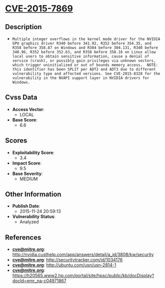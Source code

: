 
# [CVE-2015-7869](http://nvidia.custhelp.com/app/answers/detail/a_id/3808/kw/security)

## Description

- `Multiple integer overflows in the kernel mode driver for the NVIDIA GPU graphics driver R340 before 341.92, R352 before 354.35, and R358 before 358.87 on Windows and R304 before 304.131, R340 before 340.96, R352 before 352.63, and R358 before 358.16 on Linux allow local users to obtain sensitive information, cause a denial of service (crash), or possibly gain privileges via unknown vectors, which trigger uninitialized or out of bounds memory access.  NOTE: this identifier has been SPLIT per ADT2 and ADT3 due to different vulnerability type and affected versions. See CVE-2015-8328 for the vulnerability in the NVAPI support layer in NVIDIA drivers for Windows.`

## Cvss Data

- **Access Vector**:
  - LOCAL
- **Base Score**:
  - 6.6

## Scores

- **Exploitability Score**:
  - 3.4
- **Impact Score**:
  - 9.5
- **Base Severity**:
  - MEDIUM

## Other Information

- **Publish Date**:
  - 2015-11-24 20:59:13
- **Vulnerability Status**:
  - Analyzed

## References

- **cve@mitre.org**: http://nvidia.custhelp.com/app/answers/detail/a_id/3808/kw/security
- **cve@mitre.org**: http://securitytracker.com/id/1034176
- **cve@mitre.org**: http://ubuntu.com/usn/usn-2814-1
- **cve@mitre.org**: https://h20565.www2.hp.com/portal/site/hpsc/public/kb/docDisplay?docId=emr_na-c04971867
